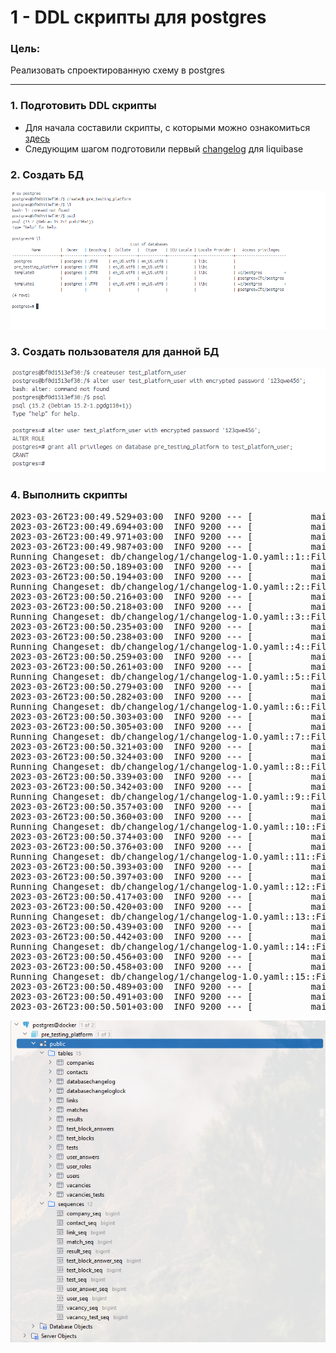 # 1 - DDL скрипты для postgres

### Цель:

Реализовать спроектированную схему в postgres

***

### 1. Подготовить DDL скрипты

* Для начала составили скрипты, с которыми можно ознакомиться <a href="../script">здесь</a>
* Следующим шагом подготовили первый <a href="changelog-1.0.yaml">changelog</a> для liquibase

### 2. Создать БД

![2.png](2.png)

### 3. Создать пользователя для данной БД

![3.png](3.png)

### 4. Выполнить скрипты

<pre>
2023-03-26T23:00:49.529+03:00  INFO 9200 --- [           main] liquibase.database                       : Set default schema name to public
2023-03-26T23:00:49.694+03:00  INFO 9200 --- [           main] liquibase.lockservice                    : Successfully acquired change log lock
2023-03-26T23:00:49.971+03:00  INFO 9200 --- [           main] liquibase.changelog                      : Creating database history table with name: public.databasechangelog
2023-03-26T23:00:49.987+03:00  INFO 9200 --- [           main] liquibase.changelog                      : Reading from public.databasechangelog
Running Changeset: db/changelog/1/changelog-1.0.yaml::1::Filimonov Artem
2023-03-26T23:00:50.189+03:00  INFO 9200 --- [           main] liquibase.changelog                      : SQL in file db/changelog/1/create-table-users.sql executed
2023-03-26T23:00:50.194+03:00  INFO 9200 --- [           main] liquibase.changelog                      : ChangeSet db/changelog/1/changelog-1.0.yaml::1::Filimonov Artem ran successfully in 33ms
Running Changeset: db/changelog/1/changelog-1.0.yaml::2::Filimonov Artem
2023-03-26T23:00:50.216+03:00  INFO 9200 --- [           main] liquibase.changelog                      : SQL in file db/changelog/1/create-table-user-roles.sql executed
2023-03-26T23:00:50.218+03:00  INFO 9200 --- [           main] liquibase.changelog                      : ChangeSet db/changelog/1/changelog-1.0.yaml::2::Filimonov Artem ran successfully in 13ms
Running Changeset: db/changelog/1/changelog-1.0.yaml::3::Filimonov Artem
2023-03-26T23:00:50.235+03:00  INFO 9200 --- [           main] liquibase.changelog                      : SQL in file db/changelog/1/create-table-matches.sql executed
2023-03-26T23:00:50.238+03:00  INFO 9200 --- [           main] liquibase.changelog                      : ChangeSet db/changelog/1/changelog-1.0.yaml::3::Filimonov Artem ran successfully in 16ms
Running Changeset: db/changelog/1/changelog-1.0.yaml::4::Filimonov Artem
2023-03-26T23:00:50.259+03:00  INFO 9200 --- [           main] liquibase.changelog                      : SQL in file db/changelog/1/create-table-companies.sql executed
2023-03-26T23:00:50.261+03:00  INFO 9200 --- [           main] liquibase.changelog                      : ChangeSet db/changelog/1/changelog-1.0.yaml::4::Filimonov Artem ran successfully in 18ms
Running Changeset: db/changelog/1/changelog-1.0.yaml::5::Filimonov Artem
2023-03-26T23:00:50.279+03:00  INFO 9200 --- [           main] liquibase.changelog                      : SQL in file db/changelog/1/create-table-contacts.sql executed
2023-03-26T23:00:50.282+03:00  INFO 9200 --- [           main] liquibase.changelog                      : ChangeSet db/changelog/1/changelog-1.0.yaml::5::Filimonov Artem ran successfully in 15ms
Running Changeset: db/changelog/1/changelog-1.0.yaml::6::Filimonov Artem
2023-03-26T23:00:50.303+03:00  INFO 9200 --- [           main] liquibase.changelog                      : SQL in file db/changelog/1/create-table-links.sql executed
2023-03-26T23:00:50.305+03:00  INFO 9200 --- [           main] liquibase.changelog                      : ChangeSet db/changelog/1/changelog-1.0.yaml::6::Filimonov Artem ran successfully in 19ms
Running Changeset: db/changelog/1/changelog-1.0.yaml::7::Filimonov Artem
2023-03-26T23:00:50.321+03:00  INFO 9200 --- [           main] liquibase.changelog                      : SQL in file db/changelog/1/create-table-vacancies.sql executed
2023-03-26T23:00:50.324+03:00  INFO 9200 --- [           main] liquibase.changelog                      : ChangeSet db/changelog/1/changelog-1.0.yaml::7::Filimonov Artem ran successfully in 14ms
Running Changeset: db/changelog/1/changelog-1.0.yaml::8::Filimonov Artem
2023-03-26T23:00:50.339+03:00  INFO 9200 --- [           main] liquibase.changelog                      : SQL in file db/changelog/1/create-table-tests.sql executed
2023-03-26T23:00:50.342+03:00  INFO 9200 --- [           main] liquibase.changelog                      : ChangeSet db/changelog/1/changelog-1.0.yaml::8::Filimonov Artem ran successfully in 14ms
Running Changeset: db/changelog/1/changelog-1.0.yaml::9::Filimonov Artem
2023-03-26T23:00:50.357+03:00  INFO 9200 --- [           main] liquibase.changelog                      : SQL in file db/changelog/1/create-table-results.sql executed
2023-03-26T23:00:50.360+03:00  INFO 9200 --- [           main] liquibase.changelog                      : ChangeSet db/changelog/1/changelog-1.0.yaml::9::Filimonov Artem ran successfully in 13ms
Running Changeset: db/changelog/1/changelog-1.0.yaml::10::Filimonov Artem
2023-03-26T23:00:50.374+03:00  INFO 9200 --- [           main] liquibase.changelog                      : SQL in file db/changelog/1/create-table-vacancies-tests.sql executed
2023-03-26T23:00:50.376+03:00  INFO 9200 --- [           main] liquibase.changelog                      : ChangeSet db/changelog/1/changelog-1.0.yaml::10::Filimonov Artem ran successfully in 11ms
Running Changeset: db/changelog/1/changelog-1.0.yaml::11::Filimonov Artem
2023-03-26T23:00:50.393+03:00  INFO 9200 --- [           main] liquibase.changelog                      : SQL in file db/changelog/1/create-table-test-blocks.sql executed
2023-03-26T23:00:50.397+03:00  INFO 9200 --- [           main] liquibase.changelog                      : ChangeSet db/changelog/1/changelog-1.0.yaml::11::Filimonov Artem ran successfully in 15ms
Running Changeset: db/changelog/1/changelog-1.0.yaml::12::Filimonov Artem
2023-03-26T23:00:50.417+03:00  INFO 9200 --- [           main] liquibase.changelog                      : SQL in file db/changelog/1/create-table-test-block-answers.sql executed
2023-03-26T23:00:50.420+03:00  INFO 9200 --- [           main] liquibase.changelog                      : ChangeSet db/changelog/1/changelog-1.0.yaml::12::Filimonov Artem ran successfully in 18ms
Running Changeset: db/changelog/1/changelog-1.0.yaml::13::Filimonov Artem
2023-03-26T23:00:50.439+03:00  INFO 9200 --- [           main] liquibase.changelog                      : SQL in file db/changelog/1/create-table-user-answers.sql executed
2023-03-26T23:00:50.442+03:00  INFO 9200 --- [           main] liquibase.changelog                      : ChangeSet db/changelog/1/changelog-1.0.yaml::13::Filimonov Artem ran successfully in 15ms
Running Changeset: db/changelog/1/changelog-1.0.yaml::14::Filimonov Artem
2023-03-26T23:00:50.456+03:00  INFO 9200 --- [           main] liquibase.changelog                      : SQL in file db/changelog/1/create-table-vacancies-tests.sql executed
2023-03-26T23:00:50.458+03:00  INFO 9200 --- [           main] liquibase.changelog                      : ChangeSet db/changelog/1/changelog-1.0.yaml::14::Filimonov Artem ran successfully in 9ms
Running Changeset: db/changelog/1/changelog-1.0.yaml::15::Filimonov Artem
2023-03-26T23:00:50.489+03:00  INFO 9200 --- [           main] liquibase.changelog                      : SQL in file db/changelog/1/create-sequences.sql executed
2023-03-26T23:00:50.491+03:00  INFO 9200 --- [           main] liquibase.changelog                      : ChangeSet db/changelog/1/changelog-1.0.yaml::15::Filimonov Artem ran successfully in 28ms
2023-03-26T23:00:50.501+03:00  INFO 9200 --- [           main] liquibase.lockservice                    : Successfully released change log lock
</pre>

![4.png](4.png)